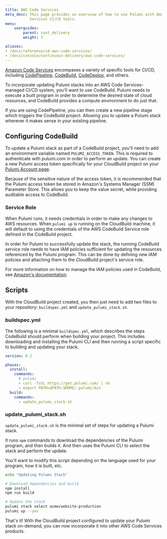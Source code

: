 ```yaml
---
title: AWS Code Services
meta_desc: This page provides an overview of how to use Pulumi with Amazon Code
           Services CI/CD tools.
menu:
    userguides:
        parent: cont_delivery
        weight: 1

aliases:
- /docs/reference/cd-aws-code-services/
- /docs/console/continuous-delivery/aws-code-services/
---
```


[Amazon Code Services](https://aws.amazon.com/products/developer-tools/) encompases a variety
of specific tools for CI/CD, including [CodePipeline](https://aws.amazon.com/codepipeline/),
[CodeBuild](https://aws.amazon.com/codebuild/), [CodeDeploy](https://aws.amazon.com/codedeploy/),
and others.

To incorporate updating Pulumi stacks into an AWS Code Services-managed CI/CD system, you'll
want to use CodeBuild. Pulumi needs to execute a built program in order to determine the desired
state of cloud resources, and CodeBuild provides a compute environment to do just that.

If you are using CodePipeline, you can then create a new pipeline stage which triggers the
CodeBuild project. Allowing you to update a Pulumi stack wherever it makes sense in your existing
pipeline.

## Configuring CodeBuild

To update a Pulumi stack as part of a CodeBuild project, you'll need to add an environment variable
named `PULUMI_ACCESS_TOKEN`. This is required to authenticate with pulumi.com in order to perform
an update. You can create a new Pulumi access token specifically for your CloudBuild project on
your [Pulumi Account page](https://app.pulumi.com/account/tokens).

Because of the sensitive nature of the access token, it is recommended that the Pulumi access
token be stored in Amazon's Systems Manager (SSM) Parameter Store. This allows you to keep the value secret, while
providing auditable access to CodeBuild.

### Service Role

When Pulumi runs, it needs credentials in order to make any changes to AWS resources. When
`pulumi up` is running on the CloudBuild machine, it will default to using the credentials of
the AWS CodeBuild Service role defined in the CodeBuild project.

In order for Pulumi to successfully update the stack, the running CodeBuild service role needs to
have IAM policies sufficient for updating the resources referenced by the Pulumi program.
This can be done by defining new IAM policies and attaching them to the CloudBuild project's service
role.

For more information on how to manage the IAM policies used in CodeBuild,
see [Amazon's documentation](https://docs.aws.amazon.com/codebuild/latest/userguide/setting-up.html#setting-up-service-role).

## Scripts

With the CloudBuild project created, you then just need to add two files to your repository:
`buildspec.yml` and `update_pulumi_stack.sh`.

### buildspec.yml

The following is a minimal `buildspec.yml`, which describes the steps CodeBuild should perform when
building your project. This includes downloading and installing the Pulumi CLI and then running a
script specific to building and updating your stack.

```yaml
version: 0.2

phases:
  install:
    commands:
      # pulumi
      - curl -fsSL https://get.pulumi.com/ | sh
      - export PATH=$PATH:$HOME/.pulumi/bin
  build:
    commands:
      - update_pulumi_stack.sh
```

### update_pulumi_stack.sh

`update_pulumi_stack.sh` is the minimal set of steps for updating a Pulumi stack.

It runs `npm` commands to download the dependencies of the Pulumi program, and then builds it.
And then uses the Pulumi CLI to select the stack and perform the update.

You'll want to modify this script depending on the language used for your program, how it is
built, etc.

```bash
echo "Updating Pulumi Stack"

# Download dependencies and build
npm install
npm run build

# Update the stack
pulumi stack select acme/website-production
pulumi up --yes
```

That's it! With the CloudBuild project configured to update your Pulumi stack on-demand,
you can now incorporate it into other AWS Code Services products.
